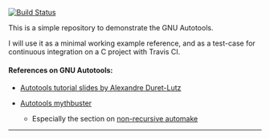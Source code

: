 [![Build Status](https://travis-ci.org/bluesquall/amhello.svg?branch=master)](https://travis-ci.org/bluesquall/amhello)

This is a simple repository to demonstrate the GNU Autotools.

I will use it as a minimal working example reference, and as a test-case for
continuous integration on a C project with Travis CI.

#### References on GNU Autotools:

  - [Autotools tutorial slides by Alexandre Duret-Lutz][adl]

  - [Autotools mythbuster][mb]

    - Especially the section on [non-recursive automake][nram]


-------
[adl]: https://www.lrde.epita.fr/~adl/autotools.html
[mb]: https://autotools.io
[nram]: https://autotools.io/automake/nonrecursive.html
